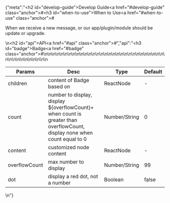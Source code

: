 {"meta":"<h2 id=\"develop-guide\">Develop Guide<a href=\"#develop-guide\" class=\"anchor\">#</a></h2><h3 id=\"when-to-use\">When to Use<a href=\"#when-to-use\" class=\"anchor\">#</a></h3><p>When we receive a new message, or our app/plugin/module should be update or upgrade.</p>\n<h2 id=\"api\">API<a href=\"#api\" class=\"anchor\">#</a></h2>","api":"<h3 id=\"badge\">Badge<a href=\"#badge\" class=\"anchor\">#</a></h3><table>\n<thead>\n<tr>\n<th>Params</th>\n<th>Desc</th>\n<th>Type</th>\n<th>Default</th>\n</tr>\n</thead>\n<tbody>\n<tr>\n<td>children</td>\n<td>content of Badge based on</td>\n<td>ReactNode</td>\n<td>-</td>\n</tr>\n<tr>\n<td>count</td>\n<td>number to display, display ${overflowCount}+ when count is greater than overflowCount, display none when count equal to 0</td>\n<td>Number/String</td>\n<td>0</td>\n</tr>\n<tr>\n<td>content</td>\n<td>customized node content</td>\n<td>ReactNode</td>\n<td>-</td>\n</tr>\n<tr>\n<td>overflowCount</td>\n<td>max number to display</td>\n<td>Number/String</td>\n<td>99</td>\n</tr>\n<tr>\n<td>dot</td>\n<td>display a red dot, not a number</td>\n<td>Boolean</td>\n<td>false</td>\n</tr>\n</tbody>\n</table>\n"}